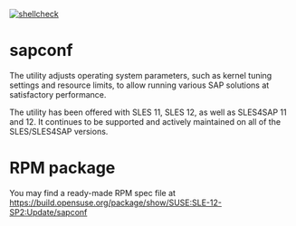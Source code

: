 [![shellcheck](https://github.com/SUSE/sapconf/actions/workflows/shellcheck.yml/badge.svg)](https://github.com/SUSE/sapconf/actions/workflows/shellcheck.yml)

# sapconf
The utility adjusts operating system parameters, such as kernel tuning settings and resource limits, to allow running various SAP solutions at satisfactory performance.

The utility has been offered with SLES 11, SLES 12, as well as SLES4SAP 11 and 12. It continues to be supported and actively maintained on all of the SLES/SLES4SAP versions. 

# RPM package
You may find a ready-made RPM spec file at https://build.opensuse.org/package/show/SUSE:SLE-12-SP2:Update/sapconf
